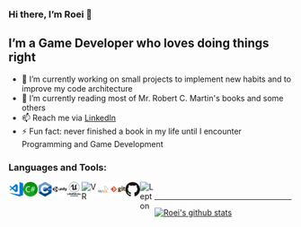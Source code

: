 ### Hi there, I’m Roei 👋

## I’m a Game Developer who loves doing things right
- 🔭 I’m currently working on small projects to implement new habits and to improve my code architecture
- 🌱 I’m currently reading most of Mr. Robert C. Martin's books and some others
- 📫 Reach me via [LinkedIn](https://www.linkedin.com/in/roeirubach/)
- ⚡ Fun fact: never finished a book in my life until I encounter Programming and Game Development

### Languages and Tools:
<img align="left" alt="Visual Studio Code" width="26px" src="https://raw.githubusercontent.com/github/explore/80688e429a7d4ef2fca1e82350fe8e3517d3494d/topics/visual-studio-code/visual-studio-code.png" />
<img align="left" alt="CSharp" width="26px" src="https://raw.githubusercontent.com/github/explore/80688e429a7d4ef2fca1e82350fe8e3517d3494d/topics/csharp/csharp.png" />
<img align="left" alt="CPP" width="26px" src="https://raw.githubusercontent.com/github/explore/80688e429a7d4ef2fca1e82350fe8e3517d3494d/topics/cpp/cpp.png" />
<img align="left" alt="Unity3D" width="26px" src="https://raw.githubusercontent.com/github/explore/80688e429a7d4ef2fca1e82350fe8e3517d3494d/topics/unity/unity.png" />
<img align="left" alt="UnrealEngine" width="26px" src="https://raw.githubusercontent.com/github/explore/80688e429a7d4ef2fca1e82350fe8e3517d3494d/topics/unreal-engine/unreal-engine.png" />
<img align="left" alt="VR" width="26px" src="https://image.flaticon.com/icons/svg/1377/1377790.svg" />
<img align="left" alt="MySQL" width="26px" src="https://raw.githubusercontent.com/github/explore/80688e429a7d4ef2fca1e82350fe8e3517d3494d/topics/mysql/mysql.png" />
<img align="left" alt="Git" width="26px" src="https://raw.githubusercontent.com/github/explore/80688e429a7d4ef2fca1e82350fe8e3517d3494d/topics/git/git.png" />
<img align="left" alt="GitHub" width="26px" src="https://raw.githubusercontent.com/github/explore/78df643247d429f6cc873026c0622819ad797942/topics/github/github.png" />
<img align="left" alt="Lepton" width="26px" src="https://dashboard.snapcraft.io/site_media/appmedia/2018/08/icon_i1tlvPA.png" /> 

<br />

---

[![Roei's github stats](https://github-readme-stats.vercel.app/api?username=RoeiRubach)](https://github.com/anuraghazra/github-readme-stats)

